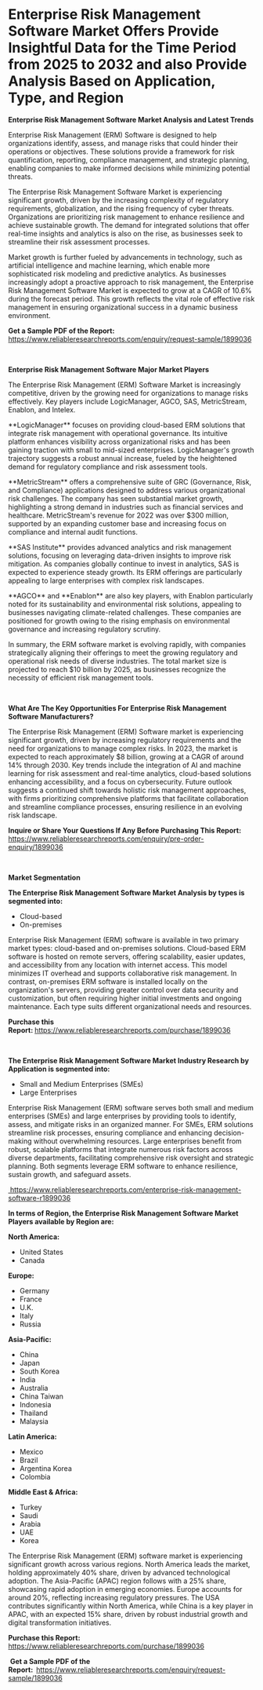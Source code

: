 <p><h1>Enterprise Risk Management Software Market Offers Provide Insightful Data for the Time Period from 2025 to 2032 and also Provide Analysis Based on Application, Type, and Region</h1></p><p><strong>Enterprise Risk Management Software Market Analysis and Latest Trends</strong></p>
<p><p>Enterprise Risk Management (ERM) Software is designed to help organizations identify, assess, and manage risks that could hinder their operations or objectives. These solutions provide a framework for risk quantification, reporting, compliance management, and strategic planning, enabling companies to make informed decisions while minimizing potential threats.</p><p>The Enterprise Risk Management Software Market is experiencing significant growth, driven by the increasing complexity of regulatory requirements, globalization, and the rising frequency of cyber threats. Organizations are prioritizing risk management to enhance resilience and achieve sustainable growth. The demand for integrated solutions that offer real-time insights and analytics is also on the rise, as businesses seek to streamline their risk assessment processes.</p><p>Market growth is further fueled by advancements in technology, such as artificial intelligence and machine learning, which enable more sophisticated risk modeling and predictive analytics. As businesses increasingly adopt a proactive approach to risk management, the Enterprise Risk Management Software Market is expected to grow at a CAGR of 10.6% during the forecast period. This growth reflects the vital role of effective risk management in ensuring organizational success in a dynamic business environment.</p></p>
<p><strong>Get a Sample PDF of the Report:&nbsp;</strong> <a href="https://www.reliableresearchreports.com/enquiry/request-sample/1899036?utm_campaign=36&utm_medium=2&utm_source=Github&utm_content=ia&utm_term=19042025&utm_id=enterprise-risk-management-software">https://www.reliableresearchreports.com/enquiry/request-sample/1899036</a></p>
<p>&nbsp;</p>
<p><strong>Enterprise Risk Management Software Major Market Players</strong></p>
<p><p>The Enterprise Risk Management (ERM) Software Market is increasingly competitive, driven by the growing need for organizations to manage risks effectively. Key players include LogicManager, AGCO, SAS, MetricStream, Enablon, and Intelex.</p><p>**LogicManager** focuses on providing cloud-based ERM solutions that integrate risk management with operational governance. Its intuitive platform enhances visibility across organizational risks and has been gaining traction with small to mid-sized enterprises. LogicManager's growth trajectory suggests a robust annual increase, fueled by the heightened demand for regulatory compliance and risk assessment tools.</p><p>**MetricStream** offers a comprehensive suite of GRC (Governance, Risk, and Compliance) applications designed to address various organizational risk challenges. The company has seen substantial market growth, highlighting a strong demand in industries such as financial services and healthcare. MetricStream's revenue for 2022 was over $300 million, supported by an expanding customer base and increasing focus on compliance and internal audit functions.</p><p>**SAS Institute** provides advanced analytics and risk management solutions, focusing on leveraging data-driven insights to improve risk mitigation. As companies globally continue to invest in analytics, SAS is expected to experience steady growth. Its ERM offerings are particularly appealing to large enterprises with complex risk landscapes.</p><p>**AGCO** and **Enablon** are also key players, with Enablon particularly noted for its sustainability and environmental risk solutions, appealing to businesses navigating climate-related challenges. These companies are positioned for growth owing to the rising emphasis on environmental governance and increasing regulatory scrutiny.</p><p>In summary, the ERM software market is evolving rapidly, with companies strategically aligning their offerings to meet the growing regulatory and operational risk needs of diverse industries. The total market size is projected to reach $10 billion by 2025, as businesses recognize the necessity of efficient risk management tools.</p></p>
<p>&nbsp;</p>
<p><strong>What Are The Key Opportunities For Enterprise Risk Management Software Manufacturers?</strong></p>
<p><p>The Enterprise Risk Management (ERM) Software market is experiencing significant growth, driven by increasing regulatory requirements and the need for organizations to manage complex risks. In 2023, the market is expected to reach approximately $8 billion, growing at a CAGR of around 14% through 2030. Key trends include the integration of AI and machine learning for risk assessment and real-time analytics, cloud-based solutions enhancing accessibility, and a focus on cybersecurity. Future outlook suggests a continued shift towards holistic risk management approaches, with firms prioritizing comprehensive platforms that facilitate collaboration and streamline compliance processes, ensuring resilience in an evolving risk landscape.</p></p>
<p><strong>Inquire or Share Your Questions If Any Before Purchasing This Report:</strong> <a href="https://www.reliableresearchreports.com/enquiry/pre-order-enquiry/1899036?utm_campaign=36&utm_medium=2&utm_source=Github&utm_content=ia&utm_term=19042025&utm_id=enterprise-risk-management-software">https://www.reliableresearchreports.com/enquiry/pre-order-enquiry/1899036</a></p>
<p>&nbsp;</p>
<p><strong>Market Segmentation</strong></p>
<p><strong>The Enterprise Risk Management Software Market Analysis by types is segmented into:</strong></p>
<p><ul><li>Cloud-based</li><li>On-premises</li></ul></p>
<p><p>Enterprise Risk Management (ERM) software is available in two primary market types: cloud-based and on-premises solutions. Cloud-based ERM software is hosted on remote servers, offering scalability, easier updates, and accessibility from any location with internet access. This model minimizes IT overhead and supports collaborative risk management. In contrast, on-premises ERM software is installed locally on the organization's servers, providing greater control over data security and customization, but often requiring higher initial investments and ongoing maintenance. Each type suits different organizational needs and resources.</p></p>
<p><strong>Purchase this Report:&nbsp;</strong><a href="https://www.reliableresearchreports.com/purchase/1899036?utm_campaign=36&utm_medium=2&utm_source=Github&utm_content=ia&utm_term=19042025&utm_id=enterprise-risk-management-software">https://www.reliableresearchreports.com/purchase/1899036</a></p>
<p>&nbsp;</p>
<p><strong>The Enterprise Risk Management Software Market Industry Research by Application is segmented into:</strong></p>
<p><ul><li>Small and Medium Enterprises (SMEs)</li><li>Large Enterprises</li></ul></p>
<p><p>Enterprise Risk Management (ERM) software serves both small and medium enterprises (SMEs) and large enterprises by providing tools to identify, assess, and mitigate risks in an organized manner. For SMEs, ERM solutions streamline risk processes, ensuring compliance and enhancing decision-making without overwhelming resources. Large enterprises benefit from robust, scalable platforms that integrate numerous risk factors across diverse departments, facilitating comprehensive risk oversight and strategic planning. Both segments leverage ERM software to enhance resilience, sustain growth, and safeguard assets.</p></p>
<p><a href="https://www.reliableresearchreports.com/enterprise-risk-management-software-r1899036?utm_campaign=36&utm_medium=2&utm_source=Github&utm_content=ia&utm_term=19042025&utm_id=enterprise-risk-management-software">&nbsp;https://www.reliableresearchreports.com/enterprise-risk-management-software-r1899036</a></p>
<p><strong>In terms of Region, the Enterprise Risk Management Software Market Players available by Region are:</strong></p>
<p>
    <p> <strong> North America: </strong>
        <ul>
            <li>United States</li>
            <li>Canada</li>
        </ul>
        </p> 
    <p> <strong> Europe: </strong>
        <ul>
            <li>Germany</li>
            <li>France</li>
            <li>U.K.</li>
            <li>Italy</li>
            <li>Russia</li>
        </ul>
        </p> 
    <p> <strong> Asia-Pacific: </strong>
        <ul>
            <li>China</li>
            <li>Japan</li>
            <li>South Korea</li>
            <li>India</li>
            <li>Australia</li>
            <li>China Taiwan</li>
            <li>Indonesia</li>
            <li>Thailand</li>
            <li>Malaysia</li>
        </ul>
        </p> 
    <p> <strong> Latin America: </strong>
        <ul>
            <li>Mexico</li>
            <li>Brazil</li>
            <li>Argentina Korea</li>
            <li>Colombia</li>
        </ul>
        </p> 
    <p> <strong> Middle East & Africa: </strong>
        <ul>
            <li>Turkey</li>
            <li>Saudi</li>
            <li>Arabia</li>
            <li>UAE</li>
            <li>Korea</li>
        </ul>
    </p>
    </p>
<p><p>The Enterprise Risk Management (ERM) software market is experiencing significant growth across various regions. North America leads the market, holding approximately 40% share, driven by advanced technological adoption. The Asia-Pacific (APAC) region follows with a 25% share, showcasing rapid adoption in emerging economies. Europe accounts for around 20%, reflecting increasing regulatory pressures. The USA contributes significantly within North America, while China is a key player in APAC, with an expected 15% share, driven by robust industrial growth and digital transformation initiatives. </p></p>
<p><strong>Purchase this Report: </strong><a href="https://www.reliableresearchreports.com/purchase/1899036?utm_campaign=36&utm_medium=2&utm_source=Github&utm_content=ia&utm_term=19042025&utm_id=enterprise-risk-management-software">https://www.reliableresearchreports.com/purchase/1899036</a></p>
<p>&nbsp;<strong>Get a Sample PDF of the Report:&nbsp;&nbsp;</strong><a href="https://www.reliableresearchreports.com/enquiry/request-sample/1899036?utm_campaign=36&utm_medium=2&utm_source=Github&utm_content=ia&utm_term=19042025&utm_id=enterprise-risk-management-software">https://www.reliableresearchreports.com/enquiry/request-sample/1899036</a></p>
<p><strong></strong></p>
<p><p></p><p></p><p></p></p>